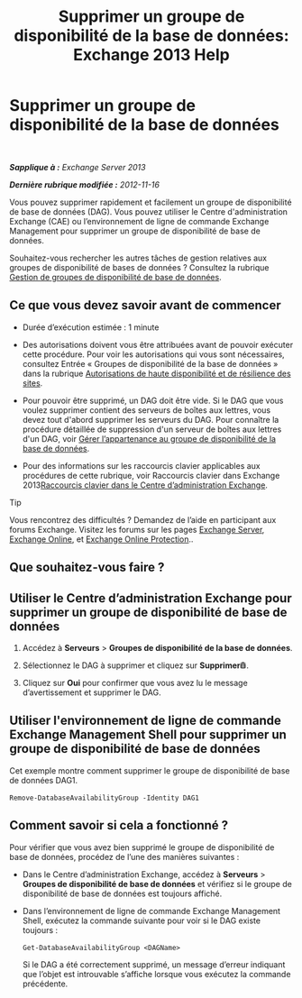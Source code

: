 ﻿---
title: 'Supprimer un groupe de disponibilité de la base de données: Exchange 2013 Help'
TOCTitle: Supprimer un groupe de disponibilité de la base de données
ms:assetid: 071296e9-31b0-40f4-9a02-177d97486ebd
ms:mtpsurl: https://technet.microsoft.com/fr-fr/library/Dd335069(v=EXCHG.150)
ms:contentKeyID: 50477464
ms.date: 05/23/2018
mtps_version: v=EXCHG.150
ms.translationtype: MT
---

# Supprimer un groupe de disponibilité de la base de données

 

_**Sapplique à :** Exchange Server 2013_

_**Dernière rubrique modifiée :** 2012-11-16_

Vous pouvez supprimer rapidement et facilement un groupe de disponibilité de base de données (DAG). Vous pouvez utiliser le Centre d'administration Exchange (CAE) ou l’environnement de ligne de commande Exchange Management pour supprimer un groupe de disponibilité de base de données.

Souhaitez-vous rechercher les autres tâches de gestion relatives aux groupes de disponibilité de bases de données ? Consultez la rubrique [Gestion de groupes de disponibilité de base de données](managing-database-availability-groups-exchange-2013-help.md).

## Ce que vous devez savoir avant de commencer

  - Durée d’exécution estimée : 1 minute

  - Des autorisations doivent vous être attribuées avant de pouvoir exécuter cette procédure. Pour voir les autorisations qui vous sont nécessaires, consultez Entrée « Groupes de disponibilité de la base de données » dans la rubrique [Autorisations de haute disponibilité et de résilience des sites](high-availability-and-site-resilience-permissions-exchange-2013-help.md).

  - Pour pouvoir être supprimé, un DAG doit être vide. Si le DAG que vous voulez supprimer contient des serveurs de boîtes aux lettres, vous devez tout d'abord supprimer les serveurs du DAG. Pour connaître la procédure détaillée de suppression d'un serveur de boîtes aux lettres d'un DAG, voir [Gérer l’appartenance au groupe de disponibilité de la base de données](manage-database-availability-group-membership-exchange-2013-help.md).

  - Pour des informations sur les raccourcis clavier applicables aux procédures de cette rubrique, voir Raccourcis clavier dans Exchange 2013[Raccourcis clavier dans le Centre d’administration Exchange](keyboard-shortcuts-in-the-exchange-admin-center-exchange-online-protection-help.md).

> [!TIP]
> Vous rencontrez des difficultés ? Demandez de l’aide en participant aux forums Exchange. Visitez les forums sur les pages <a href="https://go.microsoft.com/fwlink/p/?linkid=60612">Exchange Server</a>, <a href="https://go.microsoft.com/fwlink/p/?linkid=267542">Exchange Online</a>, et <a href="https://go.microsoft.com/fwlink/p/?linkid=285351">Exchange Online Protection</a>..


## Que souhaitez-vous faire ?

## Utiliser le Centre d’administration Exchange pour supprimer un groupe de disponibilité de base de données

1.  Accédez à **Serveurs** \> **Groupes de disponibilité de la base de données**.

2.  Sélectionnez le DAG à supprimer et cliquez sur **Supprimer**![Icône Supprimer](images/Dd979797.14f639f6-61e8-4418-bbfb-0db14de9d2f5(EXCHG.150).gif "Icône Supprimer").

3.  Cliquez sur **Oui** pour confirmer que vous avez lu le message d’avertissement et supprimer le DAG.

## Utiliser l'environnement de ligne de commande Exchange Management Shell pour supprimer un groupe de disponibilité de base de données

Cet exemple montre comment supprimer le groupe de disponibilité de base de données DAG1.

    Remove-DatabaseAvailabilityGroup -Identity DAG1

## Comment savoir si cela a fonctionné ?

Pour vérifier que vous avez bien supprimé le groupe de disponibilité de base de données, procédez de l’une des manières suivantes :

  - Dans le Centre d’administration Exchange, accédez à **Serveurs** \> **Groupes de disponibilité de base de données** et vérifiez si le groupe de disponibilité de base de données est toujours affiché.

  - Dans l’environnement de ligne de commande Exchange Management Shell, exécutez la commande suivante pour voir si le DAG existe toujours :
    
        Get-DatabaseAvailabilityGroup <DAGName>
    
    Si le DAG a été correctement supprimé, un message d’erreur indiquant que l’objet est introuvable s’affiche lorsque vous exécutez la commande précédente.

